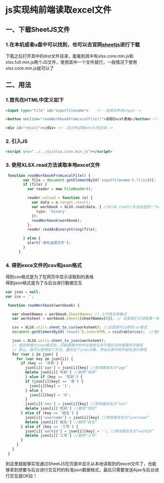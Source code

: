 # js实现纯前端读取excel文件

## 一、下载SheetJS文件

### 1.在本机或者u盘中可以找到，也可以去官网[sheetjs](https://github.com/SheetJS/sheetjs)进行下载

下载之后打开其中的dist文件目录，能看到其中有xlsx.core.min.js和xlsx.full.min.js两个JS文件，使用其中一个文件就行，一般情况下使用xlsx.core.min.js就可以了

## 二、用法

### 1.首先在HTML中定义如下

```html
<input type="file" id="inputfilename">    <!--选择文件的input-->

<button onclick="readWorkbookFromLocalFile()">读取Excel表格</button> <!--读取文件的按钮-->

<div id="result"></div> <!--显示所读取excel的区域-->
```

### 2. 引入JS

```html
<script src="../../js/xlsx.core.min.js"></script>
```

### 3. 使用XLSX.read方法读取本地excel文件

```js
 function readWorkbookFromLocalFile() {
        var file = document.getElementById('inputfilename').files[0];
        if (file) {
          var reader = new FileReader();

          reader.onload = function (e) {
            var data = e.target.result;
            var workbook = XLSX.read(data, { //XLSX.read()方法会返回一个workbook 对象
              type: 'binary'
            });
            readWorkbook(workbook);
          };
          reader.readAsBinaryString(file);

        } else {
          alert('请先选择文件');
        }
      }
```

### 4. 得到exce文件的csv和json格式

得到csv格式是为了在网页中显示读取到的表格  
得到json格式是为了与后台进行数据交互

```js
var json = null;
var csv = '';

 function readWorkbook(workbook) {

   var sheetNames = workbook.SheetNames; // 工作表名称集合
   var worksheet = workbook.Sheets[sheetNames[0]]; // 这里我们只读取第一张sheet的内容

   csv = XLSX.utils.sheet_to_csv(worksheet); //这里便可以得到csv格式
   document.getElementById('result').innerHTML = csv2table(csv);  //使用csv2table()函数将其转换为简单的HTML表格，csv2table()函数定义在下一个代码块中

   json = XLSX.utils.sheet_to_json(worksheet); 
   // 成功转换为json格式后，可能表格中的中文属性名并不是后台所需要的字段名
   // 那么，就可以使用如下方法，遍历这个json对象，然后对其中的字段名进行修改
   for (var i in json) {
     for (var key in json[i]) {
       if (key == '年龄') {
         json[i]['age'] = json[i][key] //修改属性名为“age”
         delete json[i]['年龄'] //删除“年龄”
         } else if (key == '性别') {
         if (json[i][key] == '男') {
           json[i][key] = '1';
         } else {
           json[i][key] = '0';
         }
         json[i]['sex'] = json[i][key] //修改属性名为“sex”
         delete json[i]['性别'] //删除“性别”
       } else if (key == '姓名') {
         json[i]['username'] = json[i][key] //修改属性名为“username”
         delete json[i]['姓名'] //删除“姓名”
       } else if (key == '工号') {
         json[i]['workId'] = json[i][key] + ''; //修改属性名为“workId”
         delete json[i]['工号'] //删除“工号”
       }
     }
   }
 }
```

到这里就能够实现通过SheetJS在页面中显示从本地读取到的excel文件了，也能够拿到想要与后台进行交互时的标准json数据格式，最后只需要发送Ajax与后台进行交互就OK拉！
